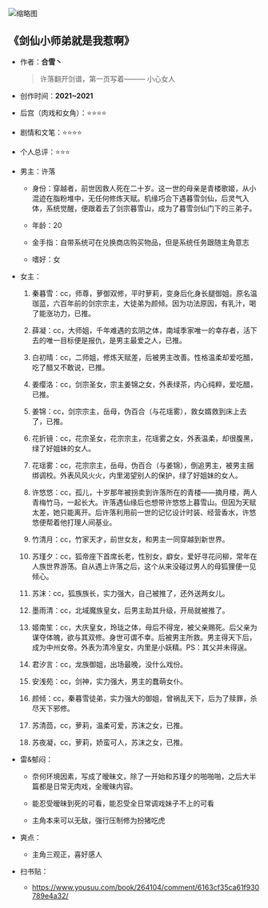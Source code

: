 ![缩略图](https://rss.sfacg.com/web/novel/images/NovelCover/Big/2021/05/e81c9da5-815f-46f0-b8f9-c75b92b8444a.jpg)

## 《剑仙小师弟就是我惹啊》

- 作者：**合雪丶**
  
    > 许落翻开剑谱，第一页写着——— 小心女人

- 创作时间：**2021~2021**

- 后宫（肉戏和女角）：⭐⭐⭐⭐
- 剧情和文笔：⭐⭐⭐⭐
- 个人总评：⭐⭐⭐

- 男主：许落

  * 身份：穿越者，前世因救人死在二十岁。这一世的母亲是青楼歌姬，从小混迹在脂粉堆中，无任何修炼天赋。机缘巧合下遇暮雪剑仙，后灵气入体，系统觉醒，便跟着去了剑宗暮雪山，成为了暮雪剑仙门下的三弟子。
  
  * 年龄：20
  * 金手指：自带系统可在兑换商店购买物品，但是系统任务跟随主角意志
  * 嗜好：女

- 女主：

  1. 秦暮雪：cc，师尊，萝御双修，平时萝莉，变身后化身长腿御姐。原名温珈蓝，六百年前的剑宗宗主，大徒弟为颜倾。因为功法原因，有乳汁，喝了能涨功力，已推。
  
  2. 薛凝：cc，大师姐，千年难遇的玄阴之体，南域季家唯一的幸存者，活下去的唯一目标便是报仇，是男主最爱之人，已推。
  3. 白初晴：cc，二师姐，修炼天赋差，后被男主改善。性格温柔却爱吃醋，吃了醋又不敢说，已推。
  4. 姜缨洛：cc，剑宗圣女，宗主姜锦之女，外表绿茶，内心纯粹，爱吃醋，已推。
  5. 姜锦：cc，剑宗宗主，岳母，伪百合（与花瑶雾），救女婿救到床上去了，已推。
  6. 花折镜：cc，花宗圣女，花宗宗主，花瑶雾之女，外表温柔，却很腹黑，绿了好姐妹的女人。
  7. 花瑶雾：cc，花宗宗主，岳母，伪百合（与姜锦），倒追男主，被男主捆绑调校。外表风风火火，内里渴望别人的保护，绿了好姐妹的女人。
  8. 许悠悠：cc，孤儿，十岁那年被拐卖到许落所在的青楼——摘月楼，两人青梅竹马，一起长大。许落遇仙缘后也想带许悠悠上暮雪山。但因为天赋太差，她只能离开。后许落利用前一世的记忆设计时装、经营香水，许悠悠便帮着他打理人间基业。
  9. 竹清月：cc，竹家天才，前世女友，和男主一同穿越到新世界。
  10. 苏瑾夕：cc，狐帝座下首席长老，性别女，癖女，爱好寻花问柳，常年在人族世界游荡。自从遇上许落之后，这个从来没碰过男人的母狐狸便一见倾心。
  11. 苏沫：cc，狐族族长，实力强大，自己被推了，还外送两女儿。
  12. 墨雨清：cc，北域魔族皇女，后男主助其升级，开局就被推了。
  13. 姬南笙：cc，大庆皇女，玲珑之体，母后不得宠，被父亲赐死。后父亲为谋夺体魄，欲与其双修。身世可谓不幸。后被男主所救。男主得天下后，成为中州女帝。外表为清冷皇女，内里是小妖精。PS：其父并未得逞。
  14. 君汐言：cc，龙族御姐，出场最晚，没什么戏份。
  15. 安浅苑：cc，剑神，实力强大，男主的蠢萌女仆。
  16. 颜倾：cc，秦暮雪徒弟，实力强大的御姐，曾祸乱天下，后为了赎罪，杀尽天下邪修。
  17. 苏清茴，cc，萝莉，温柔可爱，苏沫之女，已推。
  18. 苏夜凝，cc，萝莉，娇蛮可人，苏沫之女，已推。

- 雷&郁闷：

  * 奈何环境因素，写成了暧昧文，除了一开始和苏瑾夕的啪啪啪，之后大半篇都是日常无肉戏，全暧昧内容。
  
  * 能忍受暧昧到死的可看，能忍受全日常调戏妹子不上的可看
  * 主角本来可以无敌，强行压制修为扮猪吃虎

- 爽点：
  
  * 主角三观正，喜好感人

- 扫书贴：
  
  * <https://www.yousuu.com/book/264104/comment/6163cf35ca61f930789e4a32/>
